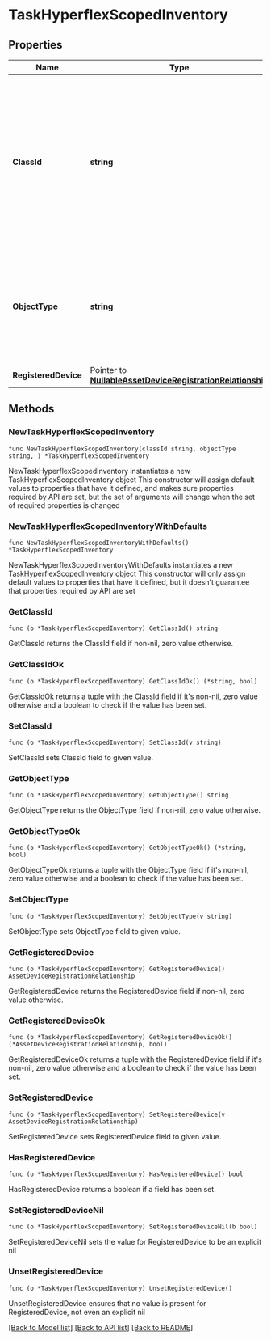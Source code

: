 # TaskHyperflexScopedInventory

## Properties

Name | Type | Description | Notes
------------ | ------------- | ------------- | -------------
**ClassId** | **string** | The fully-qualified name of the instantiated, concrete type. This property is used as a discriminator to identify the type of the payload when marshaling and unmarshaling data. | [default to "task.HyperflexScopedInventory"]
**ObjectType** | **string** | The fully-qualified name of the instantiated, concrete type. The value should be the same as the &#39;ClassId&#39; property. | [default to "task.HyperflexScopedInventory"]
**RegisteredDevice** | Pointer to [**NullableAssetDeviceRegistrationRelationship**](AssetDeviceRegistrationRelationship.md) |  | [optional] 

## Methods

### NewTaskHyperflexScopedInventory

`func NewTaskHyperflexScopedInventory(classId string, objectType string, ) *TaskHyperflexScopedInventory`

NewTaskHyperflexScopedInventory instantiates a new TaskHyperflexScopedInventory object
This constructor will assign default values to properties that have it defined,
and makes sure properties required by API are set, but the set of arguments
will change when the set of required properties is changed

### NewTaskHyperflexScopedInventoryWithDefaults

`func NewTaskHyperflexScopedInventoryWithDefaults() *TaskHyperflexScopedInventory`

NewTaskHyperflexScopedInventoryWithDefaults instantiates a new TaskHyperflexScopedInventory object
This constructor will only assign default values to properties that have it defined,
but it doesn't guarantee that properties required by API are set

### GetClassId

`func (o *TaskHyperflexScopedInventory) GetClassId() string`

GetClassId returns the ClassId field if non-nil, zero value otherwise.

### GetClassIdOk

`func (o *TaskHyperflexScopedInventory) GetClassIdOk() (*string, bool)`

GetClassIdOk returns a tuple with the ClassId field if it's non-nil, zero value otherwise
and a boolean to check if the value has been set.

### SetClassId

`func (o *TaskHyperflexScopedInventory) SetClassId(v string)`

SetClassId sets ClassId field to given value.


### GetObjectType

`func (o *TaskHyperflexScopedInventory) GetObjectType() string`

GetObjectType returns the ObjectType field if non-nil, zero value otherwise.

### GetObjectTypeOk

`func (o *TaskHyperflexScopedInventory) GetObjectTypeOk() (*string, bool)`

GetObjectTypeOk returns a tuple with the ObjectType field if it's non-nil, zero value otherwise
and a boolean to check if the value has been set.

### SetObjectType

`func (o *TaskHyperflexScopedInventory) SetObjectType(v string)`

SetObjectType sets ObjectType field to given value.


### GetRegisteredDevice

`func (o *TaskHyperflexScopedInventory) GetRegisteredDevice() AssetDeviceRegistrationRelationship`

GetRegisteredDevice returns the RegisteredDevice field if non-nil, zero value otherwise.

### GetRegisteredDeviceOk

`func (o *TaskHyperflexScopedInventory) GetRegisteredDeviceOk() (*AssetDeviceRegistrationRelationship, bool)`

GetRegisteredDeviceOk returns a tuple with the RegisteredDevice field if it's non-nil, zero value otherwise
and a boolean to check if the value has been set.

### SetRegisteredDevice

`func (o *TaskHyperflexScopedInventory) SetRegisteredDevice(v AssetDeviceRegistrationRelationship)`

SetRegisteredDevice sets RegisteredDevice field to given value.

### HasRegisteredDevice

`func (o *TaskHyperflexScopedInventory) HasRegisteredDevice() bool`

HasRegisteredDevice returns a boolean if a field has been set.

### SetRegisteredDeviceNil

`func (o *TaskHyperflexScopedInventory) SetRegisteredDeviceNil(b bool)`

 SetRegisteredDeviceNil sets the value for RegisteredDevice to be an explicit nil

### UnsetRegisteredDevice
`func (o *TaskHyperflexScopedInventory) UnsetRegisteredDevice()`

UnsetRegisteredDevice ensures that no value is present for RegisteredDevice, not even an explicit nil

[[Back to Model list]](../README.md#documentation-for-models) [[Back to API list]](../README.md#documentation-for-api-endpoints) [[Back to README]](../README.md)


